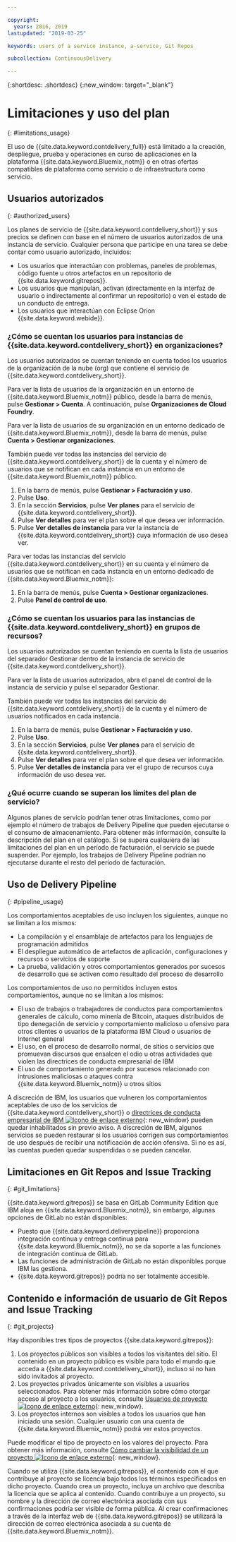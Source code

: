 ```yaml
---

copyright:
  years: 2016, 2019
lastupdated: "2019-03-25"

keywords: users of a service instance, a-service, Git Repos

subcollection: ContinuousDelivery

---
```


{:shortdesc: .shortdesc}
{:new_window: target="_blank"}

# Limitaciones y uso del plan
{: #limitations_usage}

El uso de {{site.data.keyword.contdelivery_full}} está limitado a la creación, despliegue, prueba y operaciones en curso de aplicaciones en la plataforma {{site.data.keyword.Bluemix_notm}} o en otras ofertas compatibles de plataforma como servicio o de infraestructura como servicio.

## Usuarios autorizados
{: #authorized_users}

Los planes de servicio de {{site.data.keyword.contdelivery_short}} y sus precios se definen con base en el número de usuarios autorizados de una instancia de servicio. Cualquier persona que participe en una tarea se debe contar como usuario autorizado, incluidos:

 * Los usuarios que interactúan con problemas, paneles de problemas, código fuente u otros artefactos en un repositorio de {{site.data.keyword.gitrepos}}.
 * Los usuarios que manipulan, activan (directamente en la interfaz de usuario o indirectamente al confirmar un repositorio) o ven el estado de un conducto de entrega.
 * Los usuarios que interactúan con Eclipse Orion {{site.data.keyword.webide}}.

### ¿Cómo se cuentan los usuarios para instancias de {{site.data.keyword.contdelivery_short}} en organizaciones?

Los usuarios autorizados se cuentan teniendo en cuenta todos los usuarios de la organización de la nube (org) que contiene el servicio de {{site.data.keyword.contdelivery_short}}.

Para ver la lista de usuarios de la organización en un entorno de {{site.data.keyword.Bluemix_notm}} público, desde la barra de menús, pulse **Gestionar > Cuenta**. A continuación, pulse **Organizaciones de Cloud Foundry**.

Para ver la lista de usuarios de su organización en un entorno dedicado de {{site.data.keyword.Bluemix_notm}}, desde la barra de menús, pulse **Cuenta > Gestionar organizaciones**.

También puede ver todas las instancias del servicio de {{site.data.keyword.contdelivery_short}} de la cuenta y el número de usuarios que se notifican en cada instancia en un entorno de {{site.data.keyword.Bluemix_notm}} público.

1. En la barra de menús, pulse **Gestionar > Facturación y uso**.
2. Pulse **Uso**.
3. En la sección **Servicios**, pulse **Ver planes** para el servicio de {{site.data.keyword.contdelivery_short}}.
4. Pulse **Ver detalles** para ver el plan sobre el que desea ver información.
5. Pulse **Ver detalles de instancia** para ver la instancia de {{site.data.keyword.contdelivery_short}} cuya información de uso desea ver.

Para ver todas las instancias del servicio {{site.data.keyword.contdelivery_short}} en su cuenta y el número de usuarios que se notifican en cada instancia en un entorno dedicado de {{site.data.keyword.Bluemix_notm}}:

1. En la barra de menús, pulse **Cuenta > Gestionar organizaciones**.
2. Pulse **Panel de control de uso**.

### ¿Cómo se cuentan los usuarios para las instancias de {{site.data.keyword.contdelivery_short}} en grupos de recursos?

Los usuarios autorizados se cuentan teniendo en cuenta la lista de usuarios del separador Gestionar dentro de la instancia de servicio de {{site.data.keyword.contdelivery_short}}.

Para ver la lista de usuarios autorizados, abra el panel de control de la instancia de servicio y pulse el separador Gestionar.

También puede ver todas las instancias del servicio de {{site.data.keyword.contdelivery_short}} de la cuenta y el número de usuarios notificados en cada instancia.

1. En la barra de menús, pulse **Gestionar > Facturación y uso**.
2. Pulse **Uso**.
3. En la sección **Servicios**, pulse **Ver planes** para el servicio de {{site.data.keyword.contdelivery_short}}.
4. Pulse **Ver detalles** para ver el plan sobre el que desea ver información.
5. Pulse **Ver detalles de instancia** para ver el grupo de recursos cuya información de uso desea ver.

### ¿Qué ocurre cuando se superan los límites del plan de servicio?

Algunos planes de servicio podrían tener otras limitaciones, como por ejemplo el número de trabajos de Delivery Pipeline que pueden ejecutarse o el consumo de almacenamiento. Para obtener más información, consulte la descripción del plan en el catálogo. Si se supera cualquiera de las limitaciones del plan en un período de facturación, el servicio se puede suspender. Por ejemplo, los trabajos de Delivery Pipeline podrían no ejecutarse durante el resto del período de facturación.

## Uso de Delivery Pipeline
{: #pipeline_usage}

Los comportamientos aceptables de uso incluyen los siguientes, aunque no se limitan a los mismos:

* La compilación y el ensamblaje de artefactos para los lenguajes de programación admitidos
* El despliegue automático de artefactos de aplicación, configuraciones y recursos o servicios de soporte
* La prueba, validación y otros comportamientos generados por sucesos de desarrollo que se activen como resultado del proceso de desarrollo

Los comportamientos de uso no permitidos incluyen estos comportamientos, aunque no se limitan a los mismos:

* El uso de trabajos o trabajadores de conductos para comportamientos generales de cálculo, como minería de Bitcoin, ataques distribuidos de tipo denegación de servicio y comportamiento malicioso u ofensivo para otros clientes o usuarios de la plataforma IBM Cloud o usuarios de Internet general
* El uso, en el proceso de desarrollo normal, de sitios o servicios que promuevan discursos que ensalcen el odio u otras actividades que violen las directrices de conducta empresarial de IBM
* El uso de comportamiento generado por sucesos relacionado con intrusiones maliciosas o ataques contra {{site.data.keyword.Bluemix_notm}} u otros sitios

A discreción de IBM, los usuarios que vulneren los comportamientos aceptables de uso de los servicios de {{site.data.keyword.contdelivery_short}} o [directrices de conducta empresarial de IBM ![Icono de enlace externo](../../icons/launch-glyph.svg "Icono de enlace externo")](https://www.ibm.com/investor/governance/business-conduct-guidelines.html){: new_window} pueden quedar inhabilitados sin previo aviso. A discreción de IBM, algunos servicios se pueden restaurar si los usuarios corrigen sus comportamientos de uso después de recibir una notificación de acción ofensiva. Si no es así, las cuentas pueden quedar suspendidas o se pueden cancelar.

## Limitaciones en Git Repos and Issue Tracking
{: #git_limitations}

{{site.data.keyword.gitrepos}} se basa en GitLab Community Edition que IBM aloja en {{site.data.keyword.Bluemix_notm}}, sin embargo, algunas opciones de GitLab no están disponibles:

 * Puesto que {{site.data.keyword.deliverypipeline}} proporciona integración continua y entrega continua para {{site.data.keyword.Bluemix_notm}}, no se da soporte a las funciones de integración continua de GitLab.
 * Las funciones de administración de GitLab no están disponibles porque IBM las gestiona.
 * {{site.data.keyword.gitrepos}} podría no ser totalmente accesible.

## Contenido e información de usuario de Git Repos and Issue Tracking
{: #git_projects}

Hay disponibles tres tipos de proyectos {{site.data.keyword.gitrepos}}:

  1. Los proyectos públicos son visibles a todos los visitantes del sitio. El contenido en un proyecto público es visible para todo el mundo que acceda a {{site.data.keyword.contdelivery_short}}, incluso si no han sido invitados al proyecto.
  2. Los proyectos privados únicamente son visibles a usuarios seleccionados. Para obtener más información sobre cómo otorgar acceso al proyecto a los usuarios, consulte [Usuarios de proyecto ![Icono de enlace externo](../../icons/launch-glyph.svg "Icono de enlace externo")](https://git.ng.bluemix.net/help/workflow/add-user/add-user.md){: new_window}.
  3. Los proyectos internos son visibles a todos los usuarios que han iniciado una sesión. Cualquier usuario con una cuenta de {{site.data.keyword.Bluemix_notm}} podrá ver estos proyectos.

Puede modificar el tipo de proyecto en los valores del proyecto. Para obtener más información, consulte [Cómo cambiar la visibilidad de un proyecto ![Icono de enlace externo](../../icons/launch-glyph.svg "Icono de enlace externo")](https://git.ng.bluemix.net/help/public_access/public_access#how-to-change-project-visibility){: new_window}.

Cuando se utiliza {{site.data.keyword.gitrepos}}, el contenido con el que contribuye al proyecto se licencia bajo todos los términos especificados en dicho proyecto. Cuando crea un proyecto, incluya un archivo que describa la licencia que se aplica al contenido. Cuando contribuye a un proyecto, su nombre y la dirección de correo electrónica asociada con sus confirmaciones podría ser visible de forma pública. Al crear confirmaciones a través de la interfaz web de {{site.data.keyword.gitrepos}} se utilizará la dirección de correo electrónica asociada a su cuenta de {{site.data.keyword.Bluemix_notm}}.

<!-- ###Privacy with Git Repos and Issue Tracking profiles -->

<!-- A few features of {{site.data.keyword.gitrepos}} require the use of a profile page that publicly displays information that you provide. You give IBM the following permissions: -->

  <!-- a. Make the information in your profile&mdash;such as your name, email, picture, bio, social media links, and user activity&mdash;visible to other users of the service. -->

  <!-- b. Publicly disclose your name and other public information and activities that are associated with your use of the service, or otherwise publicize the fact that you are a user of the service, without any further notice to you. -->

<!-- The email address that is associated with your profile page is derived from your {{site.data.keyword.Bluemix_notm}} account details. To modify the email address that is displayed on your profile page, modify your {{site.data.keyword.Bluemix_notm}} account. -->

<!-- ## Deprecated services
{: #deprecated_services} -->

<!--{{site.data.keyword.trackplan}} and {{site.data.keyword.deliverypipeline}} Classic, which are part of IBM Bluemix {{site.data.keyword.jazzhub_short}} (JazzHub), are being retired. For more information, see [Track & Plan Retirement ![External link icon](../../icons/launch-glyph.svg "External link icon")](https://www.ibm.com/blogs/bluemix/2017/04/track-plan-retirement/){: new_window} and [Delivery Pipeline Retirement ![External link icon](../../icons/launch-glyph.svg "External link icon")](https://www.ibm.com/blogs/bluemix/2017/04/delivery-pipeline-retirement/){: new_window}. -->

<!-- Starting on May 25, no new JazzHub projects can be created. Through automatic rolling upgrades, JazzHub projects will be upgraded to {{site.data.keyword.contdelivery_short}} toolchains. The JazzHub site will be removed from service in early July. For more information about the upgrade, see [Upgrading JazzHub project to Bluemix Continuous Delivery toolchains ![External link icon](../../icons/launch-glyph.svg "External link icon")](https://developer.ibm.com/devops-services/2017/4/18/upgrading-jazzhub-projects-bluemix-continuous-delivery-toolchains/){: new_window} -->

